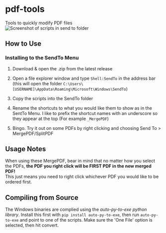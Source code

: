 # pdf-tools
Tools to quickly modify PDF files  
![Screenshot of scripts in send to folder](https://i.imgur.com/8jI0F7X.png)

## How to Use
### Installing to the SendTo Menu

1. Download & open the .zip from the latest release

2. Open a file explorer window and type `Shell:SendTo` in the address bar (this will open the folder `C:\Users\[USERNAME]\AppData\Roaming\Microsoft\Windows\SendTo`)

3. Copy the scripts into the SendTo folder

4. Rename the shortcuts to what you would like them to show as in the SentTo Menu. I like to prefix the shortcut names with an underscore so they appear at the top (For example `_MergePDF`)

5. Bingo. Try it out on some PDFs by right clicking and choosing Send To > MergePDF/SplitPDF

## Usage Notes
When using these MergePDF, bear in mind that no matter how you select the PDFs, **the PDF you right click will be FIRST PDF in the new merged PDF!**  
This just means you need to right click whichever PDF you would like to be ordered first.

## Compiling from Source
The Windows binaries are complied using the *auto-py-to-exe python library*. Install this first with `pip install auto-py-to-exe`, then run `auto-py-to-exe` and point to one of the scripts. Make sure the 'One File' option is selected, then hit convert.
